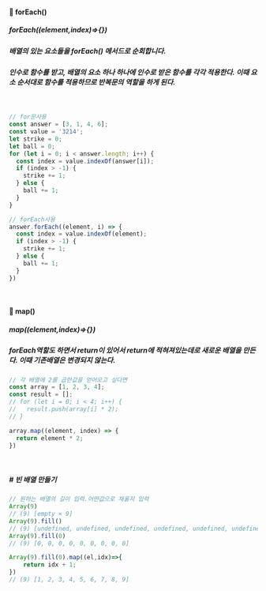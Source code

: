 #### 💭 forEach()
##### forEach((element,index)=>{})
##### 배열의 있는 요소들을 forEach() 메서드로 순회합니다.
##### 인수로 함수를 받고, 배열의 요소 하나 하나에 인수로 받은 함수를 각각 적용한다. 이때 요소 순서대로 함수를 적용하므로 반복문의 역할을 하게 된다. 
<br>

```javascript
// for문사용
const answer = [3, 1, 4, 6];
const value = '3214';
let strike = 0;
let ball = 0;
for (let i = 0; i < answer.length; i++) {
  const index = value.indexOf(answer[i]);
  if (index > -1) {
    strike += 1;
  } else {
    ball += 1;
  }
}
```
```javascript
// forEach사용
answer.forEach((element, i) => {
  const index = value.indexOf(element);
  if (index > -1) {
    strike += 1;
  } else {
    ball += 1;
  }
})
```
<br>

#### 💭 map()
##### map((element,index)=>{}) 
##### forEach역할도 하면서 return이 있어서 return에 적혀져있는데로 새로운 배열을 만든다. 이때 기존배열은 변경되지 않는다.
```javascript
// 각 배열에 2를 곱한값을 얻어오고 싶다면
const array = [1, 2, 3, 4];
const result = [];
// for (let i = 0; i < 4; i++) {
//   result.push(array[i] * 2);
// }

array.map((element, index) => {
  return element * 2;
})
```
<br>

##### # 빈 배열 만들기
```javascript
// 원하는 배열의 길이 입력.어떤값으로 채울지 입력
Array(9)
// (9) [empty × 9]
Array(9).fill()
// (9) [undefined, undefined, undefined, undefined, undefined, undefined, undefined, undefined, undefined]
Array(9).fill(0)
// (9) [0, 0, 0, 0, 0, 0, 0, 0, 0]

Array(9).fill(0).map((el,idx)=>{
    return idx + 1;
})
// (9) [1, 2, 3, 4, 5, 6, 7, 8, 9]

```

